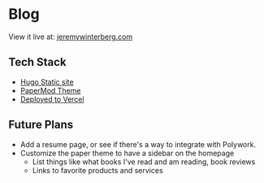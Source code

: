 # Blog

View it live at: [jeremywinterberg.com](https://jeremywinterberg.com)

## Tech Stack

- [Hugo Static site](https://gohugo.io)
- [PaperMod Theme](https://github.com/adityatelange/hugo-PaperMod)
- [Deployed to Vercel](https://vercel.com)

## Future Plans

- Add a resume page, or see if there's a way to integrate with Polywork.
- Customize the paper theme to have a sidebar on the homepage
  - List things like what books I've read and am reading, book reviews
  - Links to favorite products and services
